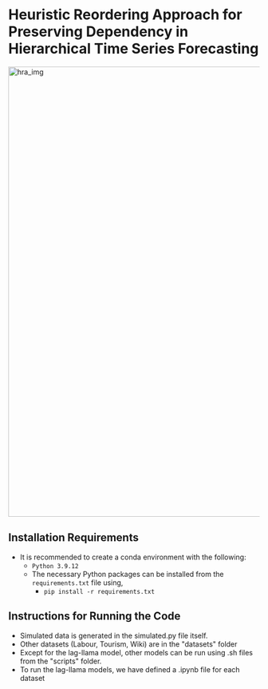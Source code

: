 # Heuristic Reordering Approach for Preserving Dependency in Hierarchical Time Series Forecasting

<img src="https://github.com/user-attachments/assets/351d03a7-ecd4-4c36-b01f-a761a1e3ce8e" alt="hra_img" width="900"/>

## Installation Requirements
- It is recommended to create a conda environment with the following:
  - `Python 3.9.12`
  - The necessary Python packages can be installed from the `requirements.txt` file using,
    - `pip install -r requirements.txt`
## Instructions for Running the Code
- Simulated data is generated in the simulated.py file itself.
- Other datasets (Labour, Tourism, Wiki) are in the "datasets" folder
- Except for the lag-llama model, other models can be run using .sh files from the "scripts" folder.
- To run the lag-llama models, we have defined a .ipynb file for each dataset

